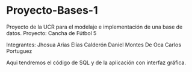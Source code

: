 # Proyecto-Bases-1
Proyecto de la UCR para el modelaje e implementación de una base de datos.
Proyecto: Cancha de Fútbol 5


Integrantes:
Jhosua Arias
Elías Calderón
Daniel Montes De Oca
Carlos Portuguez


Aqui tendremos el código de SQL y de la aplicación con interfaz gráfica.
